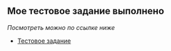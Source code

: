 ## Мое тестовое задание выполнено

_Посмотреть можно по ссылке ниже_

- [Тестовое задание](https:#)
